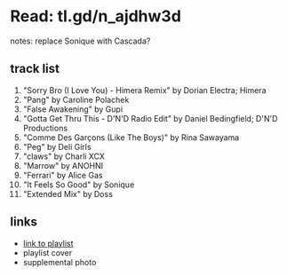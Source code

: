 # Read: tl.gd/n_ajdhw3d

notes: replace Sonique with Cascada?

## track list

1. "Sorry Bro (I Love You) - Himera Remix" by Dorian Electra; Himera
2. "Pang" by Caroline Polachek
3. "False Awakening" by Gupi
4. "Gotta Get Thru This - D'N'D Radio Edit" by Daniel Bedingfield; D'N'D Productions
5. "Comme Des Garçons (Like The Boys)" by Rina Sawayama
6. "Peg" by Deli Girls
7. "claws" by Charli XCX
8. "Marrow" by ANOHNI
9. "Ferrari" by Alice Gas
10. "It Feels So Good" by Sonique
11. "Extended Mix" by Doss

## links

- [link to playlist](https://open.spotify.com/playlist/14OlwEygHOXTfpwZNsGVLY)
- playlist cover
- supplemental photo
